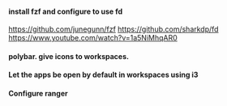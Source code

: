 #### install fzf and configure to use fd
https://github.com/junegunn/fzf
https://github.com/sharkdp/fd
https://www.youtube.com/watch?v=1a5NiMhqAR0

#### polybar. give icons to workspaces.

#### Let the apps be open by default in workspaces using i3

#### Configure ranger

